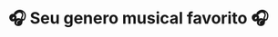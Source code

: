 <!DOCTYPE html>
<html lang="en">
<head>
    <meta charset="UTF-8">
    <meta name="viewport" content="width=device-width, initial-scale=1.0">
    <title>Favoritos</title>
</head>
<body>
    <center>
        <h1>🎧 Seu genero musical favorito 🎧</h1>
        <script>
            //criar uma variavel
            var opcao = parseInt(prompt(`Selecione a opção desejada
            1 - Rock'n'roll
            2 - Pop
            3 - Hip Hop
            4 - Eletronica
            5 - Jazz
            6 - Clásica`))
        switch(opcao) {
            case 1:
            document.write("É Rock 🎸")
            break;
            case 2:
            document.write("É POP 💋")
            break;
            case 3:
            document.write("É Hip Hop 🎤")
            break;
            case 4:
            document.write("É Eletronica 🎹")
            break;
            case 5:
            document.write("É Jazz 🎙")
            break;
            case 6:
            document.write("É Clássica 🎻")
            break;
            default:
            document.write("Opção inválida")
        }
        </script>
    </center>
</body>
</html>

